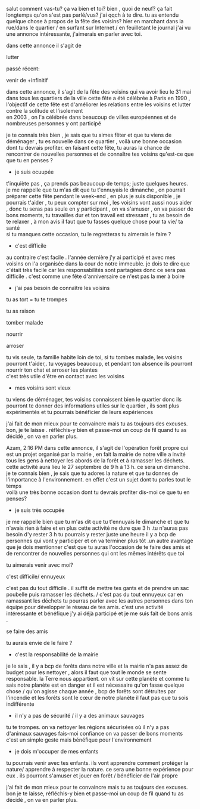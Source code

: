 salut comment vas-tu?
ça va bien et toi?
bien , quoi de neuf? ça fait longtemps qu'on s'est pas parlé/vus?
j'ai qqch à te dire.  tu as entendu quelque chose à propos de la fête des voisins? 
hier en marchant dans la rue/dans le quartier / en surfant sur Internet / en feuilletant le journal 
j'ai vu une annonce intéressante, j'aimerais en parler avec toi.


dans cette annonce il s'agit de 

lutter

passé récent: 

venir de +infinitif 

dans cette annonce, il s'agit de  la fête des voisins qui va avoir lieu le 31 mai  dans tous les quartiers de la ville 
cette fête a été célébrée à Paris en 1990 , l'objectif de cette fête est d'améliorer les relations entre 
les voisins et lutter contre la solitude et l'isolement  
 en 2003 , on l'a célébrée dans beaucoup de villes européennes et de nombreuses personnes y ont participé  

je te connais très bien , je sais que tu aimes fêter et que tu viens de déménager , tu es nouvelle dans ce quartier  ,
voilà une bonne occasion dont tu devrais profiter.
en faisant cette fête, tu auras la chance de rencontrer de nouvelles personnes et de connaître tes voisins 
qu'est-ce que  que tu en penses ?

- je suis ocuupée 

t'inquiète pas , ça prends pas beaucoup de temps; juste quelques heures. je me rappelle que tu m'as dit que tu t'ennuyais le dimanche ,
on pourrait préparer cette fête pendant le week-end , en plus je suis disponible , je pourrais t'aider , tu peux compter sur moi , 
les voisins vont aussi nous aider , donc tu seras pas seule 
en y participant , on va s'amuser , on va passer de bons moments, 
tu  travailles dur et ton travail est stressant , tu as besoin de te relaxer , à mon avis il faut que tu fasses quelque chose pour ta vie/
ta santé  
si tu manques cette occasion, tu le regretteras 
tu aimerais le faire ?

- c'est difficile 

au contraire c'est facile . l'année dernière j'y ai participé et avec mes voisins on l'a organisée dans la cour de notre immeuble. je dois te dire que c'était très facile car les responsabilités sont partagées  donc ce sera pas difficile  . c'est comme une fête d'anniversaire 
ce n'est pas la mer à boire

- j'ai pas besoin de connaître les voisins 

tu as tort = tu te trompes 

tu as raison 

tomber malade

nourrir

arroser 

tu vis seule, ta famille habite loin de toi, si tu tombes malade, les voisins pourront t'aider,.  tu voyages beaucoup, 
et pendant ton absence ils pourront nourrir ton chat et arroser les plantes    
c'est très utile d'être en contact avec les voisins 

- mes voisins sont vieux

tu viens de déménager, tes voisins connaissent bien le quartier donc ils pourront te donner des informations utiles sur le quartier  ,
ils sont plus expérimentés et tu pourrais bénéficier de leurs expériences  

j'ai fait de mon mieux pour  te convaincre mais tu as toujours des excuses. bon, je te laisse . 
réfléchis-y bien et passe-moi un coup de fil quand tu as décidé  , on va en parler plus. 




Azam, 2:16 PM
dans cette annonce, il s'agit de l'opération forêt propre qui est un projet organisé par la mairie , 
en fait la mairie de notre ville a invité tous les gens à nettoyer les abords de la forêt et à   ramasser les déchets.
cette activité aura lieu le 27 septembre de 9 h à 13 h.  ce sera un dimanche. je te connais  bien , 
je sais que tu adores la nature et que tu donnes de l'importance à l'environnement. en effet c'est un sujet dont tu parles tout le temps  
voilà une très bonne occasion dont tu devrais profiter 
dis-moi  ce que tu en penses?

- je suis très occupée 

je me rappelle bien que tu m'as dit que tu t'ennuyais le dimanche et que tu n'avais rien à faire 
et en plus cette activité ne dure que 3 h .tu n'auras pas besoin d'y rester 3 h 
tu pourrais y rester juste une heure 
il y a bcp de personnes qui vont y participer et on va terminer plus tôt  .un autre avantage que je dois mentionner 
c'est que tu auras l'occasion de te faire des amis et de rencontrer de nouvelles personnes qui ont les mêmes intérêts que toi 

tu aimerais venir avec moi?

c'est difficile/ ennuyeux 

c'est pas du tout difficile . il suffit de mettre tes gants et de prendre un sac poubelle puis ramasser les déchets.  /
c'est pas du tout ennuyeux car en ramassant les déchets tu pourras parler avec les autres personnes dans ton équipe 
pour développer le réseau de tes amis. 
c'est une activité intéressante et bénéfique 
j'y ai déjà participé et je me suis fait de bons amis . 

se faire des amis

tu aurais envie de le faire ?

- c'est la responsabilité de la mairie

je le sais , il y a bcp de forêts dans notre ville et la mairie n'a pas assez de budget pour les nettoyer , 
alors il faut que tout le monde se sente responsable. la Terre nous appartient. on vit sur cette  planète et
comme tu sais notre planète est en danger et il est nécessaire qu'on fasse quelque chose / qu'on agisse 
chaque année , bcp de forêts sont détruites 
 par l'incendie et les forêts sont le cœur de notre planète 
il faut pas que tu sois indifférente

- il n'y a pas de sécurité / il y a des animaux sauvages 

tu te trompes.  on va nettoyer les régions sécurisées où il n'y a pas d'animaux sauvages 
fais-moi confiance
on va passer de bons moments 
c'est un simple geste mais bénéfique pour l'environnement 

- je dois m'occuper de  mes enfants 

tu pourrais venir avec tes enfants. ils vont apprendre comment protéger la nature/ apprendre à respecter la nature. ce sera une bonne expérience pour eux . ils pourront s'amuser et  jouer en forêt / bénéficier de l'air propre  

j'ai fait de mon mieux pour  te convaincre mais tu as toujours des excuses. bon je te laisse, 
réfléchis-y bien et passe-moi un coup de fil quand tu as décidé  , on va en parler plus.  
